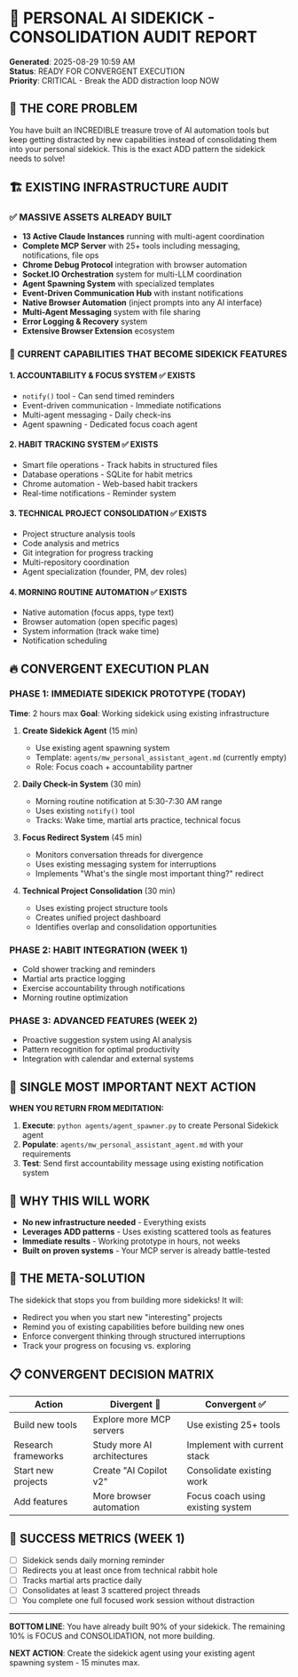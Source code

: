 # 🤖 PERSONAL AI SIDEKICK - CONSOLIDATION AUDIT REPORT

**Generated**: 2025-08-29 10:59 AM  
**Status**: READY FOR CONVERGENT EXECUTION  
**Priority**: CRITICAL - Break the ADD distraction loop NOW  

## 🎯 THE CORE PROBLEM

You have built an INCREDIBLE treasure trove of AI automation tools but keep getting distracted by new capabilities instead of consolidating them into your personal sidekick. This is the exact ADD pattern the sidekick needs to solve!

## 🏗️ EXISTING INFRASTRUCTURE AUDIT

### ✅ MASSIVE ASSETS ALREADY BUILT
- **13 Active Claude Instances** running with multi-agent coordination
- **Complete MCP Server** with 25+ tools including messaging, notifications, file ops
- **Chrome Debug Protocol** integration with browser automation  
- **Socket.IO Orchestration** system for multi-LLM coordination
- **Agent Spawning System** with specialized templates
- **Event-Driven Communication Hub** with instant notifications
- **Native Browser Automation** (inject prompts into any AI interface)
- **Multi-Agent Messaging** system with file sharing
- **Error Logging & Recovery** system
- **Extensive Browser Extension** ecosystem

### 🎪 CURRENT CAPABILITIES THAT BECOME SIDEKICK FEATURES

#### 1. **ACCOUNTABILITY & FOCUS SYSTEM** ✅ EXISTS
- `notify()` tool - Can send timed reminders  
- Event-driven communication - Immediate notifications
- Multi-agent messaging - Daily check-ins
- Agent spawning - Dedicated focus coach agent

#### 2. **HABIT TRACKING SYSTEM** ✅ EXISTS  
- Smart file operations - Track habits in structured files
- Database operations - SQLite for habit metrics
- Chrome automation - Web-based habit trackers
- Real-time notifications - Reminder system

#### 3. **TECHNICAL PROJECT CONSOLIDATION** ✅ EXISTS
- Project structure analysis tools
- Code analysis and metrics  
- Git integration for progress tracking
- Multi-repository coordination
- Agent specialization (founder, PM, dev roles)

#### 4. **MORNING ROUTINE AUTOMATION** ✅ EXISTS
- Native automation (focus apps, type text)
- Browser automation (open specific pages)
- System information (track wake time)
- Notification scheduling

## 🔥 CONVERGENT EXECUTION PLAN

### PHASE 1: IMMEDIATE SIDEKICK PROTOTYPE (TODAY)
**Time**: 2 hours max
**Goal**: Working sidekick using existing infrastructure

1. **Create Sidekick Agent** (15 min)
   - Use existing agent spawning system
   - Template: `agents/mw_personal_assistant_agent.md` (currently empty)
   - Role: Focus coach + accountability partner

2. **Daily Check-in System** (30 min)
   - Morning routine notification at 5:30-7:30 AM range
   - Uses existing `notify()` tool
   - Tracks: Wake time, martial arts practice, technical focus

3. **Focus Redirect System** (45 min)  
   - Monitors conversation threads for divergence
   - Uses existing messaging system for interruptions
   - Implements "What's the single most important thing?" redirect

4. **Technical Project Consolidation** (30 min)
   - Uses existing project structure tools
   - Creates unified project dashboard
   - Identifies overlap and consolidation opportunities

### PHASE 2: HABIT INTEGRATION (WEEK 1)
- Cold shower tracking and reminders
- Martial arts practice logging  
- Exercise accountability through notifications
- Morning routine optimization

### PHASE 3: ADVANCED FEATURES (WEEK 2)
- Proactive suggestion system using AI analysis
- Pattern recognition for optimal productivity
- Integration with calendar and external systems

## 🎯 SINGLE MOST IMPORTANT NEXT ACTION

**WHEN YOU RETURN FROM MEDITATION:**

1. **Execute**: `python agents/agent_spawner.py` to create Personal Sidekick agent
2. **Populate**: `agents/mw_personal_assistant_agent.md` with your requirements
3. **Test**: Send first accountability message using existing notification system

## 🚀 WHY THIS WILL WORK

- **No new infrastructure needed** - Everything exists
- **Leverages ADD patterns** - Uses existing scattered tools as features  
- **Immediate results** - Working prototype in hours, not weeks
- **Built on proven systems** - Your MCP server is already battle-tested

## 🎪 THE META-SOLUTION

The sidekick that stops you from building more sidekicks! It will:
- Redirect you when you start new "interesting" projects
- Remind you of existing capabilities before building new ones
- Enforce convergent thinking through structured interruptions
- Track your progress on focusing vs. exploring

## 📋 CONVERGENT DECISION MATRIX

| Action | Divergent 🚫 | Convergent ✅ |
|--------|-------------|-------------|
| Build new tools | Explore more MCP servers | Use existing 25+ tools |
| Research frameworks | Study more AI architectures | Implement with current stack |
| Start new projects | Create "AI Copilot v2" | Consolidate existing work |
| Add features | More browser automation | Focus coach using existing system |

## 🎯 SUCCESS METRICS (WEEK 1)
- [ ] Sidekick sends daily morning reminder
- [ ] Redirects you at least once from technical rabbit hole  
- [ ] Tracks martial arts practice daily
- [ ] Consolidates at least 3 scattered project threads
- [ ] You complete one full focused work session without distraction

---

**BOTTOM LINE**: You have already built 90% of your sidekick. The remaining 10% is FOCUS and CONSOLIDATION, not more building.

**NEXT ACTION**: Create the sidekick agent using your existing agent spawning system - 15 minutes max.